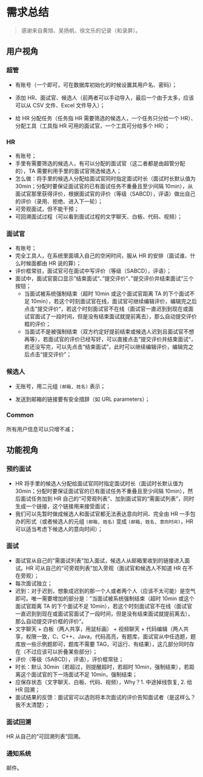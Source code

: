 # 需求总结

> 感谢来自黄旭、吴扬帆、徐文乐的记录（和录屏）。

## 用户视角

### 超管

- 有账号（一个即可，可在数据库初始化的时候设置其用户名、密码）；

- 添加 HR、面试官、候选人（前两者可以手动导入，最后一个由于太多，应该可以从 CSV 文件、Excel 文件导入）；
- 给 HR 分配任务（任务指 HR 需要筛选的候选人，一个任务只分给一个 HR）、分配工具（工具指 HR 可用的面试官，一个工具可分给多个 HR）；

### HR

- 有账号；
- 手里有需要筛选的候选人，有可以分配的面试官（这二者都是由超管分配的），TA 需要利用手里的面试官筛选候选人；
- 怎么做：将手里的候选人分配给面试官同时指定面试时长（面试时长默认值为 30min；分配时要保证面试官的已有面试任务不重叠且至少间隔 10min），从面试官那里获得评价，根据面试官的评价（等级（SABCD），评语）做出自己的评价（录用、拒绝、进入下一轮）；
- 可旁观面试，但不能干预；
- 可回溯面试过程（可以看到面试过程的文字聊天、白板、代码、视频）；

### 面试官

- 有账号；
- 完全工具人，在系统里面填入自己的空闲时间，服从 HR 的安排（面试谁、什么时候面都由 HR 说的算）；
- 评价框常驻，面试官可在面试中写评价（等级（SABCD），评语）；
- 面试中，面试官窗口显示”结束面试“、”提交评价“、”提交评价并结束面试“三个按钮；
  - 当面试被系统强制结束（超时 10min 或这个面试官距离 TA 的下个面试不足 10min），若这个时刻面试官在线，面试官可继续编辑评价，编辑完之后点击”提交评价“，若这个时刻面试官不在线（面试官一直迟到到现在或面试官面试了一段时间，但是没有结束面试就提前离去），那么自动提交评价框的评价；
  - 当面试不是被强制结束（双方约定好提前结束或候选人迟到且面试官不想再等），若面试官的评价已经写好，可以直接点击”提交评价并结束面试“，若还没写完，可以先点击“结束面试”，此时可以继续编辑评价，编辑完之后点击“提交评价”；


### 候选人

- 无账号，用二元组 `(邮箱, 姓名)` 表示；

- 发送到邮箱的链接要有安全措辞（如 URL parameters）；

### Common

所有用户信息可以只增不减；


## 功能视角

### 预约面试

- HR 将手里的候选人分配给面试官同时指定面试时长（面试时长默认值为 30min；分配时要保证面试官的已有面试任务不重叠且至少间隔 10min），然后面试任务加到 HR 自己的“可旁观列表”、加到面试官的“需面试列表”，同时生成一个链接，这个链接用来接受面试；
- 我们可以先暂时做成候选人和面试官都无法表达意向时间、完全由 HR 一手包办的形式（或者候选人的元组 `(邮箱, 姓名)` 变成 `(邮箱, 姓名, 意向时间)`，HR 可以适当考虑下候选人的意向时间）；

### 面试

- 面试官从自己的”需面试列表”加入面试，候选人从邮箱里收到的链接进入面试。HR 可从自己的“可旁观列表”加入旁观（面试官和候选人不知道 HR 在不在旁观）；
- 每次面试独立；
- 迟到：对于迟到，想象成迟到的那一个人或者两个人（应该不太可能）是空气即可。唯一需要增加的部分是：”当面试被系统强制结束（超时 10min 或这个面试官距离 TA 的下个面试不足 10min），若这个时刻面试官不在线（面试官一直迟到到现在或面试官面试了一段时间，但是没有结束面试就提前离去），那么自动提交评价框的评价“。
- 文字聊天 + 白板（两人共享，用鼠标画） + 视频聊天 + 代码编辑（两人共享，权限一致，C、C++、Java，代码高亮，有题库，面试官从中任选题，题库放一些示例题即可，题库不需要 TAG，可运行、有结果），这几部分同时存在（不过应该可以折叠某些部分）；
- 评价（等级（SABCD），评语），评价框常驻；
- 时长：默认 30min（若超过，则提醒超时，若超时 10min，强制结束），若距离这个面试官的下一场面试不足 10min，强制结束；
- 应保存状态（文字聊天、白板、代码、视频），Why？1. 中途掉线恢复, 2. 给 HR 回溯；
- 面试结果的反馈：面试官可以选则将本次面试的评价告知面试者（是这样么？我不太清楚）；

### 面试回溯

HR 从自己的“可回溯列表”回溯。

### 通知系统

邮件。

